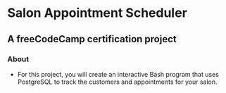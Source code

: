 # Salon Appointment Scheduler

## A freeCodeCamp certification project

### About

- For this project, you will create an interactive Bash program that uses PostgreSQL to track the customers and appointments for your salon.
